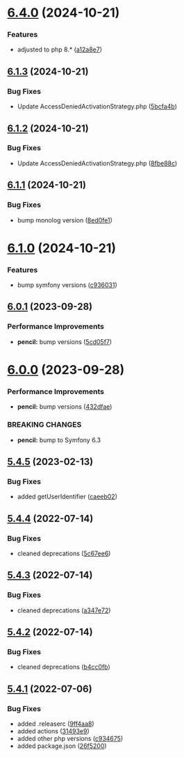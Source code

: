 # [6.4.0](https://github.com/netbull/AuthBundle/compare/v6.3.0...v6.4.0) (2024-10-21)


### Features

* adjusted to php 8.* ([a12a8e7](https://github.com/netbull/AuthBundle/commit/a12a8e717995da0dcc73f5369cc9908c169a1444))

## [6.1.3](https://github.com/netbull/AuthBundle/compare/v6.1.2...v6.1.3) (2024-10-21)


### Bug Fixes

* Update AccessDeniedActivationStrategy.php ([5bcfa4b](https://github.com/netbull/AuthBundle/commit/5bcfa4b3ec01b29fc1ee4b2d5c9631cdb919289b))

## [6.1.2](https://github.com/netbull/AuthBundle/compare/v6.1.1...v6.1.2) (2024-10-21)


### Bug Fixes

* Update AccessDeniedActivationStrategy.php ([8fbe88c](https://github.com/netbull/AuthBundle/commit/8fbe88cfcf9eb8b4584096c4cbf6ba7cc1a8cc43))

## [6.1.1](https://github.com/netbull/AuthBundle/compare/v6.1.0...v6.1.1) (2024-10-21)


### Bug Fixes

* bump monolog version ([8ed0fe1](https://github.com/netbull/AuthBundle/commit/8ed0fe158831224a486a339cba8990da6c0161ad))

# [6.1.0](https://github.com/netbull/AuthBundle/compare/v6.0.1...v6.1.0) (2024-10-21)


### Features

* bump symfony versions ([c936031](https://github.com/netbull/AuthBundle/commit/c9360313d8a16baed8c310a4d1604b56d9921b80))

## [6.0.1](https://github.com/netbull/AuthBundle/compare/v6.0.0...v6.0.1) (2023-09-28)


### Performance Improvements

* **pencil:** bump versions ([5cd05f7](https://github.com/netbull/AuthBundle/commit/5cd05f7e78a838674a2bb6b188564e49467e5d9f))

# [6.0.0](https://github.com/netbull/AuthBundle/compare/v5.4.5...v6.0.0) (2023-09-28)


### Performance Improvements

* **pencil:** bump versions ([432dfae](https://github.com/netbull/AuthBundle/commit/432dfaea9d6a29908fb803bb429f5d6cd622f43a))


### BREAKING CHANGES

* **pencil:** bump to Symfony 6.3

## [5.4.5](https://github.com/netbull/AuthBundle/compare/v5.4.4...v5.4.5) (2023-02-13)


### Bug Fixes

* added getUserIdentifier ([caeeb02](https://github.com/netbull/AuthBundle/commit/caeeb024fb2a706025ff1943d2d58bbf32be6525))

## [5.4.4](https://github.com/netbull/AuthBundle/compare/v5.4.3...v5.4.4) (2022-07-14)


### Bug Fixes

* cleaned deprecations ([5c67ee6](https://github.com/netbull/AuthBundle/commit/5c67ee6ebd679227057107cb7b21a8b05724d59a))

## [5.4.3](https://github.com/netbull/AuthBundle/compare/v5.4.2...v5.4.3) (2022-07-14)


### Bug Fixes

* cleaned deprecations ([a347e72](https://github.com/netbull/AuthBundle/commit/a347e7247cd1aedc33e6428249af0daaf046f03d))

## [5.4.2](https://github.com/netbull/AuthBundle/compare/v5.4.1...v5.4.2) (2022-07-14)


### Bug Fixes

* cleaned deprecations ([b4cc0fb](https://github.com/netbull/AuthBundle/commit/b4cc0fb9d7f4accea0442ce021cd3b1912ac5139))

## [5.4.1](https://github.com/netbull/AuthBundle/compare/v5.4.0...v5.4.1) (2022-07-06)


### Bug Fixes

* added .releaserc ([9ff4aa8](https://github.com/netbull/AuthBundle/commit/9ff4aa8a4e04776d1edc9d3f3c8050823a07b8e1))
* added actions ([31493e9](https://github.com/netbull/AuthBundle/commit/31493e9bfe883c8b0609f3c3080e3a68306dd95b))
* added other php versions ([c934675](https://github.com/netbull/AuthBundle/commit/c93467594e7f1b827073b682b07ac13b758abf37))
* added package.json ([26f5200](https://github.com/netbull/AuthBundle/commit/26f5200e5599817efe4f8725b0dd900ab34df61f))
